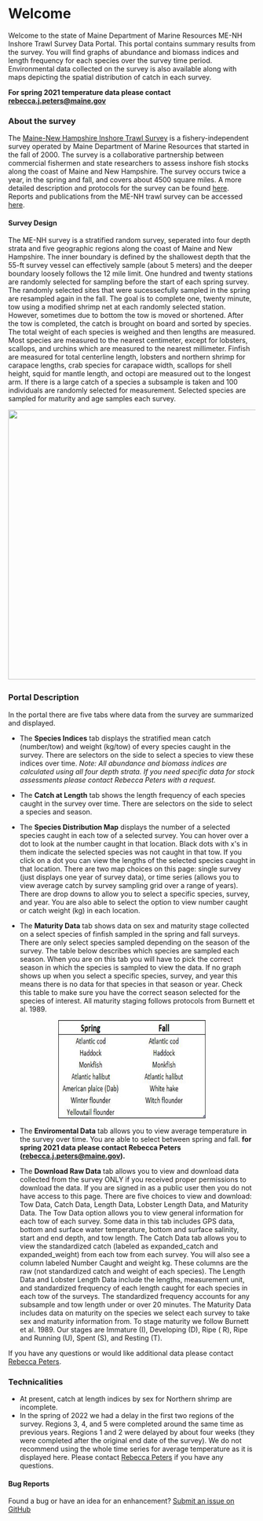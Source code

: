 
# Welcome

Welcome to the state of Maine Department of Marine Resources ME-NH Inshore Trawl Survey Data Portal. This portal contains summary results from the survey. You will find graphs of abundance and biomass indices and length frequency for each species over the survey time period. Environmental data collected on the survey is also available along with maps depicting the spatial distribution of catch in each survey.

**For spring 2021 temperature data please contact rebecca.j.peters@maine.gov**

### About the survey

The [Maine-New Hampshire Inshore Trawl Survey](https://www.maine.gov/dmr/science-research/projects/trawlsurvey/index.html) is a fishery-independent survey operated by Maine Department of Marine Resources that started in the fall of 2000. The survey is a collaborative partnership between commercial fishermen and state researchers to assess inshore fish stocks along the coast of Maine and New Hampshire. The survey occurs twice a year, in the spring and fall, and covers about 4500 square miles. A more detailed description and protocols for the survey can be found [here](https://www.maine.gov/dmr/science-research/projects/trawlsurvey/reports/documents/proceduresandprotocols.pdf). Reports and publications from the ME-NH trawl survey can be accessed [here](https://www.maine.gov/dmr/science-research/projects/trawlsurvey/reports/index.html).

#### Survey Design

The ME-NH survey is a stratified random survey, seperated into four depth strata and five geographic regions along the coast of Maine and New Hampshire. The inner boundary is defined by the shallowest depth that the 55-ft survey vessel can effectively sample (about 5 meters) and the deeper boundary loosely follows the 12 mile limit. One hundred and twenty stations are randomly selected for sampling before the start of each spring survey. The randomly selected sites that were sucessecfully sampled in the spring are resampled again in the fall. The goal is to complete one, twenty minute, tow using a modified shrimp net at each randomly selected station. However, sometimes due to bottom the tow is moved or shortened. After the tow is completed, the catch is brought on board and sorted by species. The total weight of each species is weighed and then lengths are measured. Most species are measured to the nearest centimeter, except for lobsters, scallops, and urchins which are measured to the nearest millimeter. Finfish are measured for total centerline length, lobsters and northern shrimp for carapace lengths, crab species for carapace width, scallops for shell height, squid for mantle length, and octopi are measured out to the longest arm. If there is a large catch of a species a subsample is taken and 100 individuals are randomly selected for measurement. Selected species are sampled for maturity and age samples each survey.


<p align="center">
<img width="750" height="550" src="https://github.com/mainedmr/Trawl_Survey_Portal/raw/master/Images/MENH_SurveyDesign_Updated11.19.jpg">
</p>

### Portal Description

In the portal there are five tabs where data from the survey are summarized and displayed. 

* The **Species Indices** tab displays the stratified mean catch (number/tow) and weight (kg/tow) of every species caught in the survey. There are selectors on the side to select a species to view these indices over time. _Note: All abundance and biomass indices are calculated using all four depth strata. If you need specific data for stock assessments please contact Rebecca Peters with a request._

* The **Catch at Length** tab shows the length frequency of each species caught in the survey over time. There are selectors on the side to select a species and season.

* The **Species Distribution Map** displays the number of a selected species caught in each tow of a selected survey. You can hover over a dot to look at the number caught in that location. Black dots with x's in them indicate the selected species was not caught in that tow. If you click on a dot you can view the lengths of the selected species caught in that location. There are two map choices on this page: single survey (just displays one year of survey data), or time series (allows you to view average catch by survey sampling grid over a range of years). There are drop downs to allow you to select a specific species, survey, and year. You are also able to select the option to view number caught or catch weight (kg) in each location.

* The **Maturity Data** tab shows data on sex and maturity stage collected on a select species of finfish sampled in the spring and fall surveys. There are only select species sampled depending on the season of the survey. The table below describes which species are sampled each season. When you are on this tab you will have to pick the correct season in which the species is sampled to view the data. If no graph shows up when you select a specific species, survey, and year this means there is no data for that species in that season or year. Check this table to make sure you have the correct season selected for the species of interest. All maturity staging follows protocols from Burnett et al. 1989.

<p align="center">
<img width="300" height="200" src="https://github.com/mainedmr/Trawl_Survey_Portal/raw/master/Images/Species_Maturity_list.jpg">
</p>

* The **Enviromental Data** tab allows you to view average temperature in the survey over time. You are able to select between spring and fall. **for spring 2021 data please contact Rebecca Peters (rebecca.j.peters@maine.gov).**

* The **Download Raw Data** tab allows you to view and download data collected from the survey ONLY if you received proper permissions to download the data. If you are signed in as a public user then you do not have access to this page. There are five choices to view and download: Tow Data, Catch Data, Length Data, Lobster Length Data, and Maturity Data. The Tow Data option allows you to view general information for each tow of each survey. Some data in this tab includes GPS data, bottom and surface water temperature, bottom and surface salinity, start and end depth, and tow length. The Catch Data tab allows you to view the standardized catch (labeled as expanded_catch and expanded_weight) from each tow from each survey. You will also see a column labeled Number Caught and weight kg. These columns are the raw (not standardized catch and weight of each species). The Length Data and Lobster Length Data include the lengths, measurement unit, and standardized frequency of each length caught for each species in each tow of the surveys. The standardized frequency accounts for any subsample and tow length under or over 20 minutes. The Maturity Data includes data on maturity on the species we select each survey to take sex and maturity information from. To stage maturity we follow Burnett et al. 1989. Our stages are Immature (I), Developing (D), Ripe ( R), Ripe and Running (U), Spent (S), and Resting (T).


If you have any questions or would like additional data please contact [Rebecca Peters](https://www.maine.gov/dmr/about/employees.html).


### Technicalities

* At present, catch at length indices by sex for Northern shrimp are incomplete.
* In the spring of 2022 we had a delay in the first two regions of the survey. Regions 3, 4, and 5 were completed around the same time as previous years. Regions 1 and 2 were delayed by about four weeks (they were completed after the original end date of the survey). We do not recommend using the whole time series for average temperature as it is displayed here. Please contact [Rebecca Peters](https://www.maine.gov/dmr/about/employees.html) if you have any questions.

#### Bug Reports

Found a bug or have an idea for an enhancement? [Submit an issue on GitHub](https://github.com/mainedmr/Trawl_Survey_Portal/issues)
